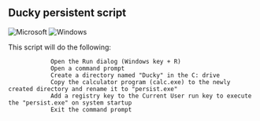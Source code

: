 ## Ducky persistent script
![Microsoft](https://img.shields.io/badge/Microsoft-0078D4?style=for-the-badge&logo=microsoft&logoColor=white) ![Windows](https://img.shields.io/badge/Windows-0078D6?style=for-the-badge&logo=windows&logoColor=white)

This script will do the following:

                Open the Run dialog (Windows key + R)
                Open a command prompt
                Create a directory named "Ducky" in the C: drive
                Copy the calculator program (calc.exe) to the newly created directory and rename it to "persist.exe"
                Add a registry key to the Current User run key to execute the "persist.exe" on system startup
                Exit the command prompt

